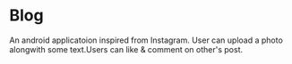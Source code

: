 # Blog

An android applicatoion inspired from Instagram. User can upload a photo alongwith some text.Users can like & comment on other's post.
